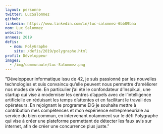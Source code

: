 ```yaml
---
layout: personne
twitter: LucSalommez
github: 
linkedin: https://www.linkedin.com/in/luc-salommez-6bb89baa
nom: Luc Salommez
website:
annees: 2019
defis: 
  - nom: PolyGraphe
    site: /defis/2019/polygraphe.html
profil: Développeur
images:
  - /img/communaute/Luc-Salommez.png
---
```


"Développeur informatique issu de 42, je suis passionné par les nouvelles technologies et suis convaincu qu’elle peuvent nous permettre d’améliorer nos modes de vie. En particulier j’ai été le confondateur d’Inspik.ai, une startup qui vise à moderniser les centres d’appels avec de l’intelligence artificielle en réduisant les temps d’attentes et en facilitant le travail des opérateurs.  En rejoignant le programme EIG je souhaite mettre à contribution mes compétences et mon expérience entrepreneuriale au service du bien commun, en intervenant notamment sur le défi Polygraphe qui vise à créer une plateforme permettant de détecter les faux avis sur internet, afin de créer une concurrence plus juste."
